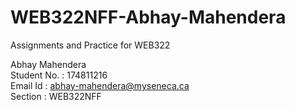 # WEB322NFF-Abhay-Mahendera
Assignments and Practice for WEB322


 Abhay Mahendera                         
 Student No. : 174811216                 
 Email Id : abhay-mahendera@myseneca.ca  
 Section : WEB322NFF                     
